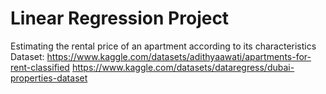 # Linear Regression Project
Estimating the rental price of an apartment according to its characteristics
Dataset: 
https://www.kaggle.com/datasets/adithyaawati/apartments-for-rent-classified
https://www.kaggle.com/datasets/dataregress/dubai-properties-dataset
